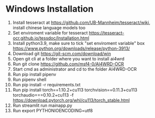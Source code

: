 # Windows Installation

1. Install tesseract at https://github.com/UB-Mannheim/tesseract/wiki, install chinese language models too
2. Set enviroment variable for tesseract https://tesseract-ocr.github.io/tessdoc/Installation.html
3. Install python3.9, make sure to tick "set enviroment variable" box https://www.python.org/downloads/release/python-3913/
4. Download git https://git-scm.com/download/win
5. Open git cli at a folder where you want to install ai4wrd 
6. Run git clone https://github.com/msf4-0/AI4WRD-OCR
7. Start cmd as administrator and cd to the folder AI4WRD-OCR
8. Run pip install pipenv
9. Run pipenv shell
10. Run pip install -r requirements.txt
11. Run pip install torch==1.10.2+cu113 torchvision==0.11.3+cu113 torchaudio===0.10.2+cu113 -f https://download.pytorch.org/whl/cu113/torch_stable.html
12. Run streamlit run mainapp.py
13. Run export PYTHONIOENCODING=utf8